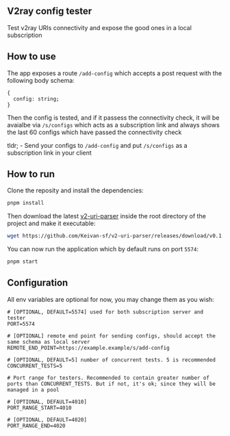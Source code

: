 ## V2ray config tester
Test v2ray URIs connectivity and expose the good ones in a local subscription

## How to use
The app exposes a route `/add-config` which accepts a post request with the following body schema:
```
{
  config: string;
}
```
Then the config is tested, and if it passess the connectivity check, it will be avaialbe via `/s/configs` which acts as a subscription link and always shows the last 60 configs which have passed the connectivity check

tldr; - Send your configs to `/add-config` and put `/s/configs` as a subscription link in your client

## How to run
Clone the reposity and install the dependencies:
```bash
pnpm install
```
Then download the latest [v2-uri-parser](https://github.com/Keivan-sf/v2-uri-parser) inside the root directory of the project and make it executable:
```bash
wget https://github.com/Keivan-sf/v2-uri-parser/releases/download/v0.1.1/v2parser && chmod +x ./v2parser
```

You can now run the application which by default runs on port `5574`:
```bash
pnpm start
```

## Configuration
All env variables are optional for now, you may change them as you wish:
```env
# [OPTIONAL, DEFAULT=5574] used for both subscription server and tester
PORT=5574

# [OPTIONAL] remote end point for sending configs, should accept the same schema as local server
REMOTE_END_POINT=https://example.example/s/add-config

# [OPTIONAL, DEFAULT=5] number of concurrent tests. 5 is recommended
CONCURRENT_TESTS=5

# Port range for testers. Recommended to contain greater number of ports than CONCURRENT_TESTS. But if not, it's ok; since they will be managed in a pool

# [OPTIONAL, DEFAULT=4010] 
PORT_RANGE_START=4010

# [OPTIONAL, DEFAULT=4020] 
PORT_RANGE_END=4020
```
